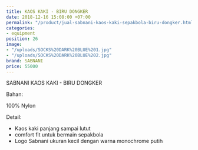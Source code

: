 ```yaml
---
title: KAOS KAKI - BIRU DONGKER
date: 2018-12-16 15:08:00 +07:00
permalink: "/product/jual-sabnani-kaos-kaki-sepakbola-biru-dongker.html"
categories:
- equipment
position: 26
image:
- "/uploads/SOCKS%20DARK%20BLUE%201.jpg"
- "/uploads/SOCKS%20DARK%20BLUE%202.jpg"
brand: SABNANI
price: 55000
---
```


SABNANI
KAOS KAKI - BIRU DONGKER

Bahan:

100% Nylon

Detail:

- Kaos kaki panjang sampai lutut
- comfort fit untuk bermain sepakbola
- Logo Sabnani ukuran kecil dengan warna monochrome putih